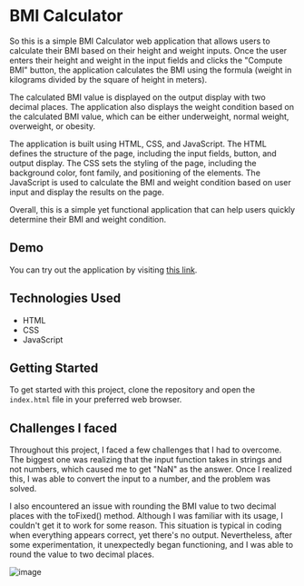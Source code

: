 # BMI Calculator

So this is a simple BMI Calculator web application that allows users to calculate their BMI based on their height and weight inputs. Once the user enters their height and weight in the input fields and clicks the "Compute BMI" button, the application calculates the BMI using the formula (weight in kilograms divided by the square of height in meters).

The calculated BMI value is displayed on the output display with two decimal places. The application also displays the weight condition based on the calculated BMI value, which can be either underweight, normal weight, overweight, or obesity.

The application is built using HTML, CSS, and JavaScript. The HTML defines the structure of the page, including the input fields, button, and output display. The CSS sets the styling of the page, including the background color, font family, and positioning of the elements. The JavaScript is used to calculate the BMI and weight condition based on user input and display the results on the page.

Overall, this is a simple yet functional application that can help users quickly determine their BMI and weight condition.

## Demo

You can try out the application by visiting [this link](https://paribhandarkar.github.io/BMI-calculator/).

## Technologies Used

- HTML
- CSS
- JavaScript

## Getting Started

To get started with this project, clone the repository and open the `index.html` file in your preferred web browser.

## Challenges I faced

Throughout this project, I faced a few challenges that I had to overcome. The biggest one was realizing that the input function takes in strings and not numbers, which caused me to get "NaN" as the answer. Once I realized this, I was able to convert the input to a number, and the problem was solved.

I also encountered an issue with rounding the BMI value to two decimal places with the toFixed() method. Although I was familiar with its usage, I couldn't get it to work for some reason. This situation is typical in coding when everything appears correct, yet there's no output. Nevertheless, after some experimentation, it unexpectedly began functioning, and I was able to round the value to two decimal places.

![image](https://github.com/paribhandarkar/BMI-calculator/assets/76446574/3df932b5-84e3-442e-b9a2-437ee778a8f0)
